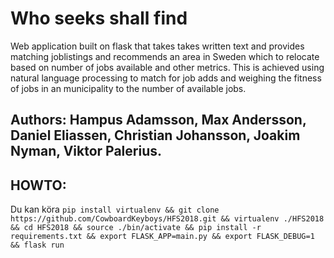 # Who seeks shall find
Web application built on flask that takes takes written text and provides matching joblistings and recommends an area in Sweden which to relocate based on number of jobs available and other metrics. This is achieved using natural language processing to match for job adds and weighing the fitness of jobs in an municipality to the number of available jobs.
 
## Authors: Hampus Adamsson, Max Andersson, Daniel Eliassen, Christian Johansson, Joakim Nyman, Viktor Palerius.

## HOWTO:

Du kan köra 
`pip install virtualenv && git clone https://github.com/CowboardKeyboys/HFS2018.git && virtualenv ./HFS2018 && cd HFS2018 && source ./bin/activate && pip install -r requirements.txt && export FLASK_APP=main.py && export FLASK_DEBUG=1 && flask run`

